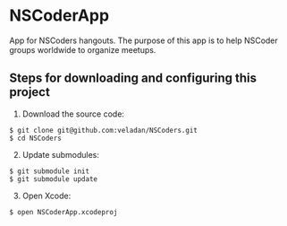NSCoderApp
==========

App for NSCoders hangouts. The purpose of this app is to help NSCoder groups worldwide to organize meetups.

## Steps for downloading and configuring this project

1. Download the source code:    
```
$ git clone git@github.com:veladan/NSCoders.git
$ cd NSCoders
```

2. Update submodules:    
```
$ git submodule init      
$ git submodule update    
```

3. Open Xcode:   
```
$ open NSCoderApp.xcodeproj
```

